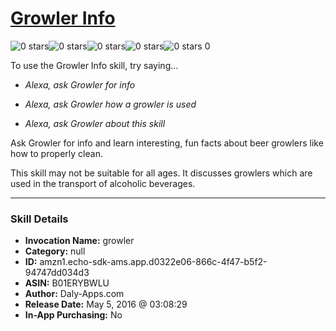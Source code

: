 # [Growler Info](http://alexa.amazon.com/#skills/amzn1.echo-sdk-ams.app.d0322e06-866c-4f47-b5f2-94747dd034d3)
![0 stars](../../images/ic_star_border_black_18dp_1x.png)![0 stars](../../images/ic_star_border_black_18dp_1x.png)![0 stars](../../images/ic_star_border_black_18dp_1x.png)![0 stars](../../images/ic_star_border_black_18dp_1x.png)![0 stars](../../images/ic_star_border_black_18dp_1x.png) 0

To use the Growler Info skill, try saying...

* *Alexa, ask Growler for info*

* *Alexa, ask Growler how a growler is used*

* *Alexa, ask Growler about this skill*

Ask Growler for info and learn interesting, fun facts about beer growlers like how to properly clean. 

This skill may not be suitable for all ages. It discusses growlers which are used in the transport of alcoholic beverages.

***

### Skill Details

* **Invocation Name:** growler
* **Category:** null
* **ID:** amzn1.echo-sdk-ams.app.d0322e06-866c-4f47-b5f2-94747dd034d3
* **ASIN:** B01ERYBWLU
* **Author:** Daly-Apps.com
* **Release Date:** May 5, 2016 @ 03:08:29
* **In-App Purchasing:** No
